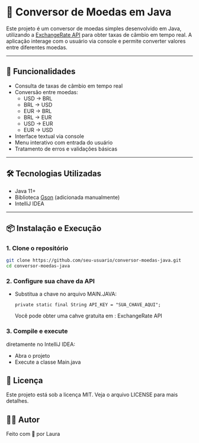 # 💱 Conversor de Moedas em Java

Este projeto é um conversor de moedas simples desenvolvido em Java, utilizando a [ExchangeRate API](https://www.exchangerate-api.com/) para obter taxas de câmbio em tempo real. A aplicação interage com o usuário via console e permite converter valores entre diferentes moedas.

---

## 🚀 Funcionalidades

- Consulta de taxas de câmbio em tempo real
- Conversão entre moedas:
  - USD → BRL
  - BRL → USD
  - EUR → BRL
  - BRL → EUR
  - USD → EUR
  - EUR → USD
- Interface textual via console
- Menu interativo com entrada do usuário
- Tratamento de erros e validações básicas

---

## 🛠️ Tecnologias Utilizadas

- Java 11+
- Biblioteca [Gson](https://github.com/google/gson) (adicionada manualmente)
- IntelliJ IDEA

---

## 📦 Instalação e Execução

### 1. Clone o repositório

```bash
git clone https://github.com/seu-usuario/conversor-moedas-java.git
cd conversor-moedas-java
```
### 2. Configure sua chave da API

- Substitua a chave no arquivo  MAIN.JAVA:
  ```
  private static final String API_KEY = "SUA_CHAVE_AQUI";
  ```
  Você pode obter uma cahve gratuita em : ExchangeRate API

### 3. Compile e execute
diretamente no IntelliJ IDEA:
- Abra o projeto
- Execute a classe Main.java

## 📄 Licença
Este projeto está sob a licença MIT. Veja o arquivo LICENSE para mais detalhes.

## 👩‍💻 Autor
Feito com 💙 por Laura


  

